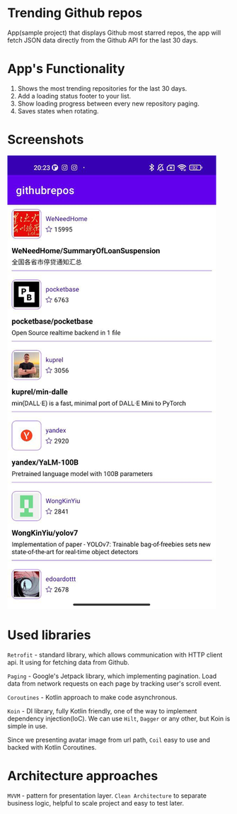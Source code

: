 # Trending Github repos
App(sample project) that displays Github most starred repos, the app will fetch JSON data directly from the Github API for the last 30 days.

# App's Functionality
1. Shows the most trending repositories for the last 30 days.
2. Add a loading status footer to your list.
3. Show loading progress between every new repository paging.
4. Saves states when rotating.

# Screenshots
![](screenshots/screenshot.jpg)

# Used libraries
`Retrofit` - standard library, which allows communication with HTTP client api. It using for fetching data from Github.

`Paging` - Google's Jetpack library, which implementing pagination. Load data from network requests on each page by tracking user's scroll event. 

`Coroutines` - Kotlin approach to make code asynchronous. 

`Koin` - DI library, fully Kotlin friendly, one of the way to implement dependency injection(IoC). We can use `Hilt`, `Dagger` or any other, but Koin is simple in use.

Since we presenting avatar image from url path, `Coil` easy to use and backed with Kotlin Coroutines. 


# Architecture approaches
`MVVM` - pattern for presentation layer. 
`Clean Architecture` to separate business logic, helpful to scale project and easy to test later.